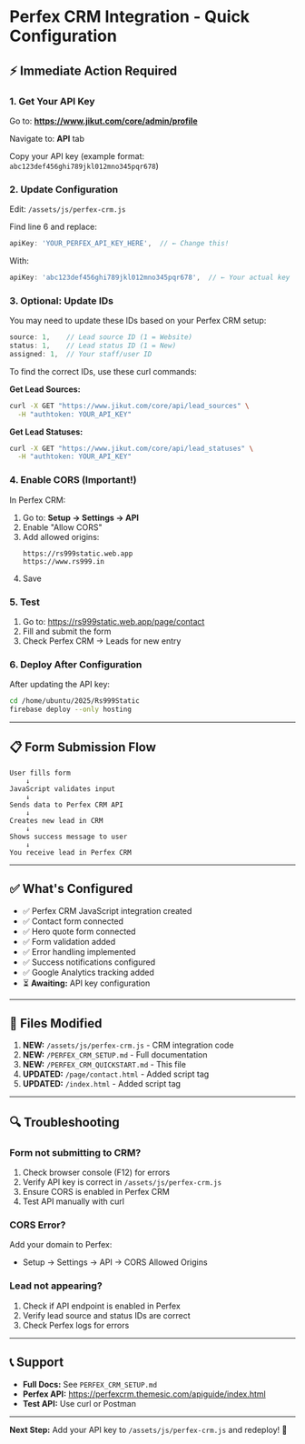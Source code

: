 # Perfex CRM Integration - Quick Configuration

## ⚡ Immediate Action Required

### 1. Get Your API Key

Go to: **https://www.jikut.com/core/admin/profile**

Navigate to: **API** tab

Copy your API key (example format: `abc123def456ghi789jkl012mno345pqr678`)

### 2. Update Configuration

Edit: `/assets/js/perfex-crm.js`

Find line 6 and replace:
```javascript
apiKey: 'YOUR_PERFEX_API_KEY_HERE',  // ← Change this!
```

With:
```javascript
apiKey: 'abc123def456ghi789jkl012mno345pqr678',  // ← Your actual key
```

### 3. Optional: Update IDs

You may need to update these IDs based on your Perfex CRM setup:

```javascript
source: 1,    // Lead source ID (1 = Website)
status: 1,    // Lead status ID (1 = New)
assigned: 1,  // Your staff/user ID
```

To find the correct IDs, use these curl commands:

**Get Lead Sources:**
```bash
curl -X GET "https://www.jikut.com/core/api/lead_sources" \
  -H "authtoken: YOUR_API_KEY"
```

**Get Lead Statuses:**
```bash
curl -X GET "https://www.jikut.com/core/api/lead_statuses" \
  -H "authtoken: YOUR_API_KEY"
```

### 4. Enable CORS (Important!)

In Perfex CRM:
1. Go to: **Setup → Settings → API**
2. Enable "Allow CORS"
3. Add allowed origins:
   ```
   https://rs999static.web.app
   https://www.rs999.in
   ```
4. Save

### 5. Test

1. Go to: https://rs999static.web.app/page/contact
2. Fill and submit the form
3. Check Perfex CRM → Leads for new entry

### 6. Deploy After Configuration

After updating the API key:
```bash
cd /home/ubuntu/2025/Rs999Static
firebase deploy --only hosting
```

---

## 📋 Form Submission Flow

```
User fills form
    ↓
JavaScript validates input
    ↓
Sends data to Perfex CRM API
    ↓
Creates new lead in CRM
    ↓
Shows success message to user
    ↓
You receive lead in Perfex CRM
```

---

## ✅ What's Configured

- ✅ Perfex CRM JavaScript integration created
- ✅ Contact form connected
- ✅ Hero quote form connected
- ✅ Form validation added
- ✅ Error handling implemented
- ✅ Success notifications configured
- ✅ Google Analytics tracking added
- ⏳ **Awaiting:** API key configuration

---

## 📁 Files Modified

1. **NEW:** `/assets/js/perfex-crm.js` - CRM integration code
2. **NEW:** `/PERFEX_CRM_SETUP.md` - Full documentation
3. **NEW:** `/PERFEX_CRM_QUICKSTART.md` - This file
4. **UPDATED:** `/page/contact.html` - Added script tag
5. **UPDATED:** `/index.html` - Added script tag

---

## 🔍 Troubleshooting

### Form not submitting to CRM?

1. Check browser console (F12) for errors
2. Verify API key is correct in `/assets/js/perfex-crm.js`
3. Ensure CORS is enabled in Perfex CRM
4. Test API manually with curl

### CORS Error?

Add your domain to Perfex:
- Setup → Settings → API → CORS Allowed Origins

### Lead not appearing?

1. Check if API endpoint is enabled in Perfex
2. Verify lead source and status IDs are correct
3. Check Perfex logs for errors

---

## 📞 Support

- **Full Docs:** See `PERFEX_CRM_SETUP.md`
- **Perfex API:** https://perfexcrm.themesic.com/apiguide/index.html
- **Test API:** Use curl or Postman

---

**Next Step:** Add your API key to `/assets/js/perfex-crm.js` and redeploy! 🚀
